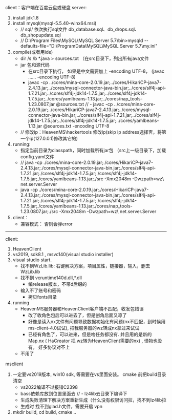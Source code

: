 client：客户端在百度云盘或硬盘
server: 

1. install jdk1.8
2. install mysql(mysql-5.5.40-winx64.msi)
    - // sql/ 依次执行sql文件 db_database.sql、db_drops.sql、db_shopupdate.sql
    - // D:\Program Files\MySQL\MySQL Server 5.7\bin>mysqld --defaults-file="D:\ProgramData\MySQL\MySQL Server 5.7\my.ini"
3. compile(或者用ide)
    - dir /s /b *.java > sources.txt
         （在src目录下，列出所有java文件
    - jar 包和源代码
        - 在src目录下执行， 如果是中文需要加上  -encoding UTF-8， (javac ...... -encoding UTF-8)
        - javac -cp ../cores/mina-core-2.0.19.jar;../cores/HikariCP-java7-2.4.13.jar;../cores/mysql-connector-java-bin.jar;../cores/slf4j-api-1.7.21.jar;../cores/slf4j-jdk14-1.7.5.jar;../cores/slf4j-jdk14-1.7.5.jar;../cores/yamlbeans-1.13.jar;../cores/nap_tools-1.23.0807.jar @sources.txt 
        // - javac -cp ../cores/mina-core-2.0.19.jar;../cores/HikariCP-java7-2.4.13.jar;../cores/mysql-connector-java-bin.jar;../cores/slf4j-api-1.7.21.jar;../cores/slf4j-jdk14-1.7.5.jar;../cores/slf4j-jdk14-1.7.5.jar;../cores/yamlbeans-1.13.jar @sources.txt -encoding UTF-8
    - // 修改ip：HeavenMS\hackertools 修改ip(skip ip address选择否，将第一个ip(127.0.0.1)修改其它的)
4. running:
    - 指定当前目录为classpath，同时加载所有jar包 （src上一级目录下，加载config.yaml文件
    - // java -cp ./cores/mina-core-2.0.19.jar;./cores/HikariCP-java7-2.4.13.jar;./cores/mysql-connector-java-bin.jar;./cores/slf4j-api-1.7.21.jar;./cores/slf4j-jdk14-1.7.5.jar;./cores/slf4j-jdk14-1.7.5.jar;./cores/yamlbeans-1.13.jar;./src    -Xmx2048m -Dwzpath=wz\    net.server.Server
    - java -cp ./cores/mina-core-2.0.19.jar;./cores/HikariCP-java7-2.4.13.jar;./cores/mysql-connector-java-bin.jar;./cores/slf4j-api-1.7.21.jar;./cores/slf4j-jdk14-1.7.5.jar;./cores/slf4j-jdk14-1.7.5.jar;./cores/yamlbeans-1.13.jar;./cores/nap_tools-1.23.0807.jar;./src    -Xmx2048m -Dwzpath=wz\    net.server.Server
5. client：
    - 兼容模式： 否则会弹error

--------------------------------------------------------------------------------------------------------------------------------------------------------------------


client:
1. HeavenClient
2. vs2019, sdk8.1 , msvc140(visual studio installer)
3. visual studio start.
    - 找不到WzLib.lib: 右键解决方案，项目属性，链接器，输入，删去WzLib.lib
    - 找不到 vcruntime140d.dll,*.dll
        - 编release版本，不带d后缀的
    - 输入不了账号和密码
        - 拷贝fonts目录
4. running
    - HeavenMS服务器和HeavenClient客户端不匹配，收发包错误
        - 改了收角色包后可以进去了，但是创角后面又凉了
        - 好像是读入nx文件有问题导致数据初始化有问题(nx不匹配，到时候用ms-client-4.0试试), 把我服务器的wz转成nx拿过来试试
        - 已经有角色了，可以进来，但是啥任务都没有. 并且用的是新的Map.nx ( HaCreator 把 wz转为HeavenClient需要的nx) , 怪物也没有， 好多协议对不上
    - 不用了

msclient
1. 一定要vs2019版本, win10 sdk, 等需要在vs里面安装。 cmake 前把build目录清空
    - vs2022编译不过报错C2398
    - bass依赖库放到位置里面去
    // - lz4lib去目录下编译下
    - 生成失败清理下解决方案重新生成（什么没有权限访问拉，找不到lz4lib拉
    - 生成时 找不到glad.h文件，需要开启 vpn
2. mkdir build, cd build, cmake ..